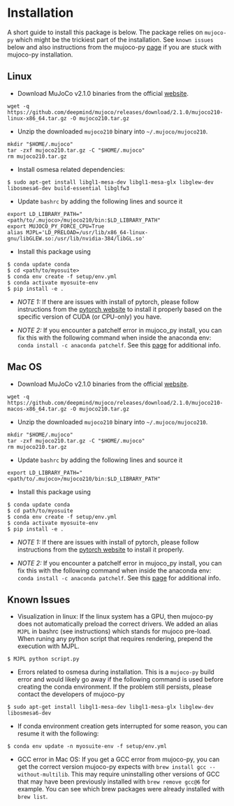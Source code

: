 # Installation
A short guide to install this package is below. The package relies on `mujoco-py` which might be the trickiest part of the installation. See `known issues` below and also instructions from the mujoco-py [page](https://github.com/openai/mujoco-py) if you are stuck with mujoco-py installation.


## Linux

- Download MuJoCo v2.1.0 binaries from the official [website](https://github.com/deepmind/mujoco/releases/download/2.1.0/mujoco210-linux-x86_64.tar.gz).
```
wget -q https://github.com/deepmind/mujoco/releases/download/2.1.0/mujoco210-linux-x86_64.tar.gz -O mujoco210.tar.gz
```
- Unzip the downloaded `mujoco210` binary into `~/.mujoco/mujoco210`.
```
mkdir "$HOME/.mujoco"
tar -zxf mujoco210.tar.gz -C "$HOME/.mujoco"
rm mujoco210.tar.gz
```
- Install osmesa related dependencies:
```
$ sudo apt-get install libgl1-mesa-dev libgl1-mesa-glx libglew-dev libosmesa6-dev build-essential libglfw3
```
- Update `bashrc` by adding the following lines and source it
```
export LD_LIBRARY_PATH="<path/to/.mujoco>/mujoco210/bin:$LD_LIBRARY_PATH"
export MUJOCO_PY_FORCE_CPU=True
alias MJPL='LD_PRELOAD=/usr/lib/x86_64-linux-gnu/libGLEW.so:/usr/lib/nvidia-384/libGL.so'
```
- Install this package using
```
$ conda update conda
$ cd <path/to/myosuite>
$ conda env create -f setup/env.yml
$ conda activate myosuite-env
$ pip install -e .
```
- *NOTE 1:* If there are issues with install of pytorch, please follow instructions from the [pytorch website](https://pytorch.org/) to install it properly based on the specific version of CUDA (or CPU-only) you have.

- *NOTE 2:* If you encounter a patchelf error in mujoco_py install, you can fix this with the following command when inside the anaconda env: `conda install -c anaconda patchelf`. See this [page](https://github.com/openai/mujoco-py/issues/147) for additional info.

## Mac OS
- Download MuJoCo v2.1.0 binaries from the official [website](https://github.com/deepmind/mujoco/releases/download/2.1.0/mujoco210-macos-x86_64.tar.gz).
```
wget -q https://github.com/deepmind/mujoco/releases/download/2.1.0/mujoco210-macos-x86_64.tar.gz -O mujoco210.tar.gz
```
- Unzip the downloaded `mujoco210` binary into `~/.mujoco/mujoco210`.
```
mkdir "$HOME/.mujoco"
tar -zxf mujoco210.tar.gz -C "$HOME/.mujoco"
rm mujoco210.tar.gz
```
- Update `bashrc` by adding the following lines and source it
```
export LD_LIBRARY_PATH="<path/to/.mujoco>/mujoco210/bin:$LD_LIBRARY_PATH"
```
- Install this package using
```
$ conda update conda
$ cd path/to/myosuite
$ conda env create -f setup/env.yml
$ conda activate myosuite-env
$ pip install -e .
```

- *NOTE 1:* If there are issues with install of pytorch, please follow instructions from the [pytorch website](https://pytorch.org/) to install it properly.

- *NOTE 2:* If you encounter a patchelf error in mujoco_py install, you can fix this with the following command when inside the anaconda env: `conda install -c anaconda patchelf`. See this [page](https://github.com/openai/mujoco-py/issues/147) for additional info.


## Known Issues

- Visualization in linux: If the linux system has a GPU, then mujoco-py does not automatically preload the correct drivers. We added an alias `MJPL` in bashrc (see instructions) which stands for mujoco pre-load. When runing any python script that requires rendering, prepend the execution with MJPL.
```
$ MJPL python script.py
```

- Errors related to osmesa during installation. This is a `mujoco-py` build error and would likely go away if the following command is used before creating the conda environment. If the problem still persists, please contact the developers of mujoco-py
```
$ sudo apt-get install libgl1-mesa-dev libgl1-mesa-glx libglew-dev libosmesa6-dev
```

- If conda environment creation gets interrupted for some reason, you can resume it with the following:
```
$ conda env update -n myosuite-env -f setup/env.yml
```

- GCC error in Mac OS: If you get a GCC error from mujoco-py, you can get the correct version mujoco-py expects with `brew install gcc --without-multilib`. This may require uninstalling other versions of GCC that may have been previously installed with `brew remove gcc@6` for example. You can see which brew packages were already installed with `brew list`.

